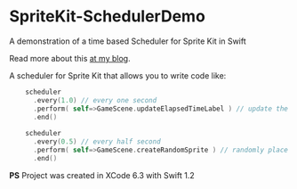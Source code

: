 # SpriteKit-SchedulerDemo
A demonstration of a time based Scheduler for Sprite Kit in Swift

Read more about this [at my blog](http://www.folded-paper.com/home/2015/4/12/lets-build-a-timer-and-scheduler-for-sprite-kit-using-swift).

A scheduler for Sprite Kit that allows you to write code like:

```swift
    scheduler
      .every(1.0) // every one second
      .perform( self=>GameScene.updateElapsedTimeLabel ) // update the elapsed time label
      .end()
        
    scheduler
      .every(0.5) // every half second
      .perform( self=>GameScene.createRandomSprite ) // randomly place a sprite on the scene
      .end()
```

**PS** Project was created in XCode 6.3 with Swift 1.2
